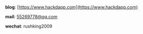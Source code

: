 **blog**: [https://www.hackdapp.com](https://www.hackdapp.com)

**mail**: 55269778@qq.com

**wechat**: rushking2009
